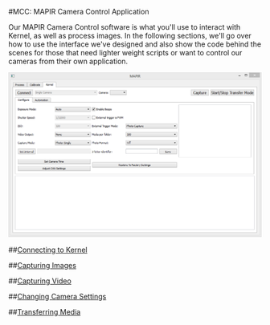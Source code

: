 #MCC: MAPIR Camera Control Application

Our MAPIR Camera Control software is what you'll use to interact with Kernel, as well as process images. In the following sections, we'll go over how to use the interface we've designed and also show the code behind the scenes for those that need lighter weight scripts or want to control our cameras from their own application.

![](/assets/KernelTabSnip.PNG)

##[Connecting to Kernel](../interfacing-with-kernel/software-interface/mcc/connecting-to-kernel.html)

##[Capturing Images](../interfacing-with-kernel/software-interface/mcc/capturing-images.html)

##[Capturing Video](../interfacing-with-kernel/software-interface/mcc/capturing-video.html)

##[Changing Camera Settings](../interfacing-with-kernel/software-interface/mcc/changing-camera-settings.html)

##[Transferring Media](../interfacing-with-kernel/software-interface/mcc/transferring-media.html)